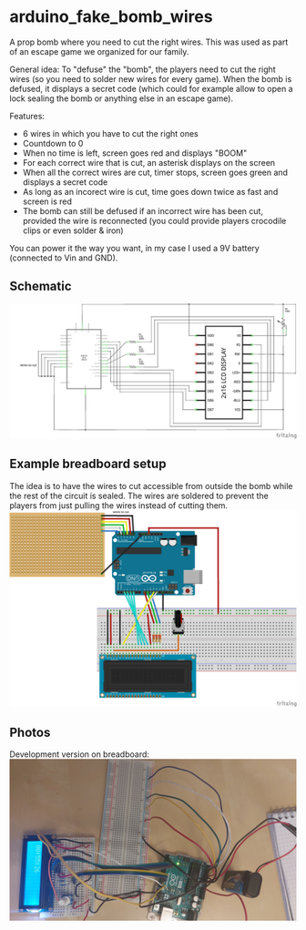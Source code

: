# arduino_fake_bomb_wires
A prop bomb where you need to cut the right wires. This was used as part of an escape game we organized for our family.

General idea: To "defuse" the "bomb", the players need to cut the right wires (so you need to solder new wires for every game). When the bomb is defused, it displays a secret code (which could for example allow to open a lock sealing the bomb or anything else in an escape game).

Features:
* 6 wires in which you have to cut the right ones
* Countdown to 0
* When no time is left, screen goes red and displays "BOOM"
* For each correct wire that is cut, an asterisk displays on the screen
* When all the correct wires are cut, timer stops, screen goes green and displays a secret code 
* As long as an incorect wire is cut, time goes down twice as fast and screen is red
* The bomb can still be defused if an incorrect wire has been cut, provided the wire is reconnected (you could provide players crocodile clips or even solder & iron)

You can power it the way you want, in my case I used a 9V battery (connected to Vin and GND).

## Schematic
![Schematic](fake_bomb_schematic.png?raw=true)

## Example breadboard setup
The idea is to have the wires to cut accessible from outside the bomb while the rest of the circuit is sealed. The wires are soldered to prevent the players from just pulling the wires instead of cutting them.
![Breadboard](fake_bomb_breadboard.png?raw=true)

## Photos
Development version on breadboard:
![Photo of development version](photo_dev.jpg?raw=true)
